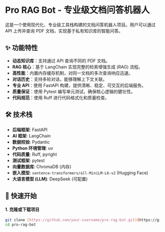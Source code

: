 # Pro RAG Bot - 专业级文档问答机器人

这是一个使用现代化、专业级工具栈构建的文档问答机器人项目。用户可以通过 API 上传并查询 PDF 文档，实现基于私有知识库的智能问答。

## ✨ 功能特性

* **动态知识库**：支持通过 API 查询不同的 PDF 文档。
* **RAG 核心**：基于 LangChain 实现完整的检索增强生成 (RAG) 流程。
* **高性能**：内置内存缓存机制，对同一文档的多次查询响应迅速。
* **对话历史**：支持多轮对话，能够理解上下文关联。
* **专业 API**：使用 FastAPI 构建，提供清晰、稳定、可交互的后端服务。
* **质量保证**：使用 Pytest 编写单元测试，确保核心逻辑的健壮性。
* **代码规范**：使用 Ruff 进行代码格式化和质量检查。

## 🛠️ 技术栈

* **后端框架**: FastAPI
* **AI 框架**: LangChain
* **数据校验**: Pydantic
* **Python 环境管理**: uv
* **代码质量**: Ruff, pyright
* **测试框架**: pytest
* **向量数据库**: ChromaDB (内存)
* **嵌入模型**: `sentence-transformers/all-MiniLM-L6-v2` (Hugging Face)
* **大语言模型 (LLM)**: DeepSeek (可配置)

## 🚀 快速开始

#### 1. 克隆或下载项目

```bash
git clone [https://github.com/your-username/pro-rag-bot.git](https://github.com/your-username/pro-rag-bot.git)
cd pro-rag-bot

